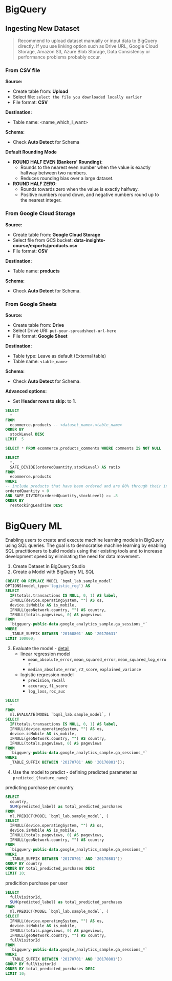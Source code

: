 # BigQuery

## Ingesting New Dataset
> Recommend to upload dataset manually or input data to BigQuery directly.
> If you use linking option such as Drive URL, Google Cloud Storage, Amazon S3, Azure Blob Storage, 
> Data Consistency or performance problems probably occur.

### From CSV file
**Source:**
- Create table from: **Upload**
- Select file: `select the file you downloaded locally earlier`
- File format: **CSV**

**Destination:**
- Table name: <name_which_I_want>

**Schema:**
- Check **Auto Detect** for Schema

**Default Rounding Mode**
- **ROUND HALF EVEN (Bankers' Rounding)**:
    - Rounds to the nearest even number when the value is exactly halfway between two numbers.
    - Reduces rounding bias over a large dataset.
- **ROUND HALF ZERO**:
    - Rounds towards zero when the value is exactly halfway.
    - Positive numbers round down, and negative numbers round up to the nearest integer.

### From Google Cloud Storage 
**Source:**
- Create table from: **Google Cloud Storage**
- Select file from GCS bucket: **data-insights-course/exports/products.csv**
- File format: **CSV**

**Destination:**
- Table name: **products**

**Schema:**
- Check **Auto Detect** for Schema.

### From Google Sheets
**Source:**
- Create table from: **Drive**
- Select Drive URI: `put-your-spreadsheet-url-here`
- File format: **Google Sheet**

**Destination:**
- Table type: Leave as default (External table)
- Table name: `<table_name>`

**Schema:**
- Check **Auto Detect** for Schema.

**Advanced options:**
- Set **Header rows to skip:** to **1**.


```sql
SELECT
  *
FROM
  ecommerce.products -- <dataset_name>.<table_name>
ORDER BY
  stockLevel DESC
LIMIT  5

SELECT * FROM ecommerce.products_comments WHERE comments IS NOT NULL
```

```sql
SELECT
  *,
  SAFE_DIVIDE(orderedQuantity,stockLevel) AS ratio
FROM
  ecommerce.products
WHERE
-- include products that have been ordered and are 80% through their inventory
orderedQuantity > 0
AND SAFE_DIVIDE(orderedQuantity,stockLevel) >= .8
ORDER BY
  restockingLeadTime DESC
```

# BigQuery ML

Enabling users to create and execute machine learning models in BigQuery using SQL queries. The goal is to democratise machine learning by enabling SQL practitioners to build models using their existing tools and to increase development speed by eliminating the need for data movement.

1. Create Dataset in BigQuery Studio
2. Create a Model with BigQuery ML SQL
```sql
CREATE OR REPLACE MODEL `bqml_lab.sample_model`
OPTIONS(model_type='logistic_reg') AS
SELECT
  IF(totals.transactions IS NULL, 0, 1) AS label,
  IFNULL(device.operatingSystem, "") AS os,
  device.isMobile AS is_mobile,
  IFNULL(geoNetwork.country, "") AS country,
  IFNULL(totals.pageviews, 0) AS pageviews
FROM
  `bigquery-public-data.google_analytics_sample.ga_sessions_*`
WHERE
  _TABLE_SUFFIX BETWEEN '20160801' AND '20170631'
LIMIT 100000;
```

3. Evaluate the model - [detail](https://developers.google.com/machine-learning/glossary/)
   - linear regression model
     - `mean_absolute_error`, `mean_squared_error`, `mean_squared_log_error`
     - `median_absolute_error`, `r2_score`, `explained_variance`
   - logistic regression model
     - `precision`, `recall`
     - `accuracy`, `f1_score`
     - `log_loss`, `roc_auc`
```sql
SELECT
  *
FROM
  ml.EVALUATE(MODEL `bqml_lab.sample_model`, (
SELECT
  IF(totals.transactions IS NULL, 0, 1) AS label,
  IFNULL(device.operatingSystem, "") AS os,
  device.isMobile AS is_mobile,
  IFNULL(geoNetwork.country, "") AS country,
  IFNULL(totals.pageviews, 0) AS pageviews
FROM
  `bigquery-public-data.google_analytics_sample.ga_sessions_*`
WHERE
  _TABLE_SUFFIX BETWEEN '20170701' AND '20170801'));
```

4. Use the model to predict - defining predicted parameter as `predicted_{feature_name}`

predicting purchase per country
```sql
SELECT
  country,
  SUM(predicted_label) as total_predicted_purchases
FROM
  ml.PREDICT(MODEL `bqml_lab.sample_model`, (
SELECT
  IFNULL(device.operatingSystem, "") AS os,
  device.isMobile AS is_mobile,
  IFNULL(totals.pageviews, 0) AS pageviews,
  IFNULL(geoNetwork.country, "") AS country
FROM
  `bigquery-public-data.google_analytics_sample.ga_sessions_*`
WHERE
  _TABLE_SUFFIX BETWEEN '20170701' AND '20170801'))
GROUP BY country
ORDER BY total_predicted_purchases DESC
LIMIT 10;
```

predicition purchase per user
```sql
SELECT
  fullVisitorId,
  SUM(predicted_label) as total_predicted_purchases
FROM
  ml.PREDICT(MODEL `bqml_lab.sample_model`, (
SELECT
  IFNULL(device.operatingSystem, "") AS os,
  device.isMobile AS is_mobile,
  IFNULL(totals.pageviews, 0) AS pageviews,
  IFNULL(geoNetwork.country, "") AS country,
  fullVisitorId
FROM
  `bigquery-public-data.google_analytics_sample.ga_sessions_*`
WHERE
  _TABLE_SUFFIX BETWEEN '20170701' AND '20170801'))
GROUP BY fullVisitorId
ORDER BY total_predicted_purchases DESC
LIMIT 10;
```
